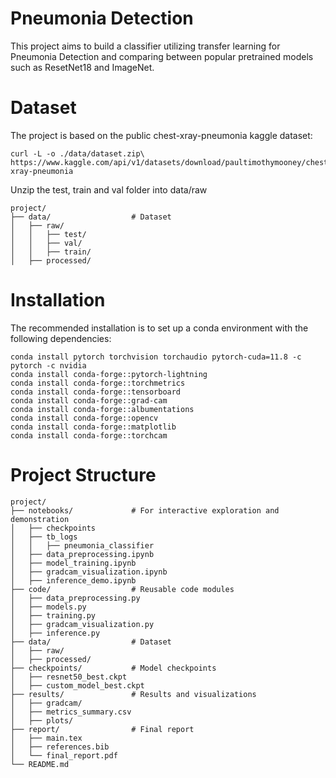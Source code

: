 # Pneumonia Detection 
This project aims to build a classifier utilizing transfer learning for Pneumonia Detection and comparing between popular pretrained models such as ResetNet18 and ImageNet.

# Dataset
The project is based on the public chest-xray-pneumonia kaggle dataset:
```
curl -L -o ./data/dataset.zip\ https://www.kaggle.com/api/v1/datasets/download/paultimothymooney/chest-xray-pneumonia
```
Unzip the test, train and val folder into data/raw
```
project/
├── data/                  # Dataset
│   ├── raw/
│   │   ├── test/
│   │   ├── val/
│   │   ├── train/
│   ├── processed/
```
# Installation

The recommended installation is to set up a conda environment with the following dependencies:
```
conda install pytorch torchvision torchaudio pytorch-cuda=11.8 -c pytorch -c nvidia
conda install conda-forge::pytorch-lightning
conda install conda-forge::torchmetrics
conda install conda-forge::tensorboard
conda install conda-forge::grad-cam
conda install conda-forge::albumentations
conda install conda-forge::opencv
conda install conda-forge::matplotlib
conda install conda-forge::torchcam
```

# Project Structure
```
project/
├── notebooks/             # For interactive exploration and demonstration
│   ├── checkpoints
│   ├── tb_logs
│   │   ├── pneumonia_classifier
│   ├── data_preprocessing.ipynb
│   ├── model_training.ipynb
│   ├── gradcam_visualization.ipynb
│   ├── inference_demo.ipynb
├── code/                  # Reusable code modules
│   ├── data_preprocessing.py
│   ├── models.py
│   ├── training.py
│   ├── gradcam_visualization.py
│   ├── inference.py
├── data/                  # Dataset
│   ├── raw/
│   ├── processed/
├── checkpoints/           # Model checkpoints
│   ├── resnet50_best.ckpt
│   ├── custom_model_best.ckpt
├── results/               # Results and visualizations
│   ├── gradcam/
│   ├── metrics_summary.csv
│   ├── plots/
├── report/                # Final report
│   ├── main.tex
│   ├── references.bib
│   └── final_report.pdf
└── README.md
```